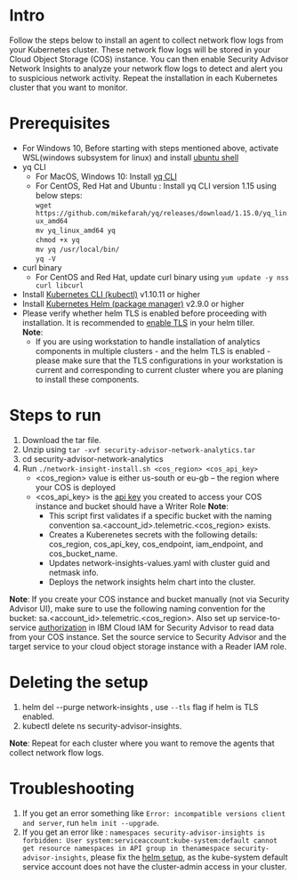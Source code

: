 # Intro
Follow the steps below to install an agent to collect network flow logs from your Kubernetes cluster. These network flow logs will be stored in your Cloud Object Storage (COS) instance. You can then enable Security Advisor Network Insights to analyze your network flow logs to detect and alert you to suspicious network activity. Repeat the installation in each Kubernetes cluster that you want to monitor.

# Prerequisites
- For Windows 10, Before starting with steps mentioned above, activate WSL(windows subsystem for linux) and install [ubuntu shell](https://win10faq.com/install-run-ubuntu-bash-windows-10/)
- yq CLI
  - For MacOS, Windows 10: Install [yq CLI](http://mikefarah.github.io/yq/)
  - For CentOS, Red Hat and Ubuntu : Install yq CLI version 1.15 using below steps:      
  `wget https://github.com/mikefarah/yq/releases/download/1.15.0/yq_linux_amd64`       
  `mv yq_linux_amd64 yq`     
  `chmod +x yq`     
  `mv yq /usr/local/bin/`       
  `yq -V`       
- curl binary
  - For CentOS and Red Hat, update curl binary using `yum update -y nss curl libcurl`
- Install [Kubernetes CLI (kubectl)](https://kubernetes.io/docs/tasks/tools/install-kubectl/) v1.10.11 or higher
- Install [Kubernetes Helm (package manager)](https://docs.helm.sh/using_helm/#from-script) v2.9.0 or higher
- Please verify whether helm TLS is enabled before proceeding with installation. It is recommended to [enable TLS](https://github.com/helm/helm/blob/master/docs/tiller_ssl.md) in your helm tiller.                        
  **Note**:    
    - If you are using workstation to handle installation of analytics components in multiple clusters - and the helm TLS is enabled - please make sure that the TLS configurations in your workstation is current and corresponding to current cluster where you are planing to install these components.

# Steps to run
1) Download the tar file.
2) Unzip using `tar -xvf security-advisor-network-analytics.tar`
3) cd security-advisor-network-analytics
4) Run `./network-insight-install.sh <cos_region> <cos_api_key>`
     - <cos_region> value is either us-south or eu-gb – the region where your COS is deployed
     - <cos_api_key> is the [api key](https://cloud.ibm.com/docs/services/cloud-object-storage/iam/service-credentials.html#service-credentials) you created to access your COS instance and bucket should have a Writer Role
     **Note**:
        - This script first validates if a specific bucket with the naming convention sa.<account_id>.telemetric.<cos_region> exists.
        - Creates a Kuberenetes secrets with the following details: cos_region, cos_api_key, cos_endpoint, iam_endpoint, and cos_bucket_name.
        - Updates network-insights-values.yaml with cluster guid and netmask info.
        - Deploys the network insights helm chart into the cluster.

**Note**: If you create your COS instance and bucket manually (not via Security Advisor UI), make sure to use the following naming convention for the bucket: sa.<account_id>.telemetric.<cos_region>. Also set up service-to-service [authorization](https://cloud.ibm.com/docs/iam/authorizations.html#serviceauth) in IBM Cloud IAM for Security Advisor to read data from your COS instance. Set the source service to Security Advisor and the target service to your  cloud object storage instance with a Reader IAM role.

# Deleting the setup
1) helm del --purge network-insights , use `--tls` flag if helm is TLS enabled.
2) kubectl delete ns security-advisor-insights.

**Note**: Repeat for each cluster where you want to remove the agents that collect network flow logs.

# Troubleshooting
1) If you get an error something like `Error: incompatible versions client and server`, run `helm init --upgrade`.
2) If you get an error like : `namespaces security-advisor-insights is forbidden: User system:serviceaccount:kube-system:default cannot get resource namespaces in API group in thenamespace security-advisor-insights`, please fix the [helm setup](https://cloud.ibm.com/docs/containers/cs_integrations.html#helm), as the kube-system default service account does not have the cluster-admin access in your cluster.

